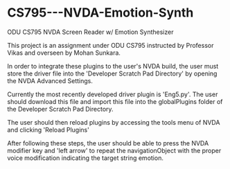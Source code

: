 # CS795---NVDA-Emotion-Synth
ODU CS795 NVDA Screen Reader w/ Emotion Synthesizer

This project is an assignment under ODU CS795 instructed by Professor Vikas and overseen by Mohan Sunkara.

In order to integrate these plugins to the user's NVDA build, the user must store the driver file into the 'Developer Scratch Pad Directory' by opening the NVDA Advanced Settings.  

Currently the most recently developed driver plugin is 'Eng5.py'. The user should download this file and import this file into the globalPlugins folder of the Developer Scratch Pad Directory.

The user should then reload plugins by accessing the tools menu of NVDA and clicking 'Reload Plugins'

After following these steps, the user should be able to press the NVDA modifier key and 'left arrow' to repeat the navigationObject with the proper voice modification indicating the target string emotion.
